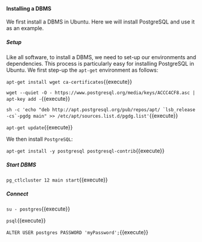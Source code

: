 
#### Installing a DBMS

We first install a DBMS in Ubuntu. Here we will install PostgreSQL 
and use it as an example.

##### Setup

Like all software, to install a DBMS, we need to set-up 
our environments and dependencies. This process is
particularly easy for installing PostgreSQL
in Ubuntu. We first step-up the `apt-get`
environment as follows:

`apt-get install wget ca-certificates`{{execute}}

`wget --quiet -O - https://www.postgresql.org/media/keys/ACCC4CF8.asc | apt-key add -`{{execute}}

``sh -c 'echo "deb http://apt.postgresql.org/pub/repos/apt/ `lsb_release -cs`-pgdg main" >> /etc/apt/sources.list.d/pgdg.list'``{{execute}}

``apt-get update``{{execute}}

We then install `PostgreSQL`:

``apt-get install -y postgresql postgresql-contrib``{{execute}}

##### Start DBMS

``pg_ctlcluster 12 main start``{{execute}}

##### Connect 

``su - postgres``{{execute}}

``psql``{{execute}}

``ALTER USER postgres PASSWORD 'myPassword';``{{execute}}